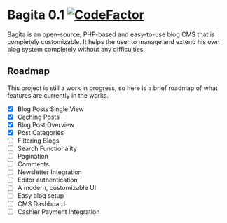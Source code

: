 # Bagita 0.1 [![CodeFactor](https://www.codefactor.io/repository/github/1camou/bagita/badge)](https://www.codefactor.io/repository/github/1camou/bagita)

Bagita is an open-source, PHP-based and easy-to-use blog CMS that is completely customizable. It helps the user to manage and extend his own blog system completely without any difficulties.

## Roadmap

This project is still a work in progress, so here is a brief roadmap of what features are currently in the works.

-   [x] Blog Posts Single View
-   [x] Caching Posts
-   [x] Blog Post Overview
-   [x] Post Categories
-   [ ] Filtering Blogs
-   [ ] Search Functionality
-   [ ] Pagination
-   [ ] Comments
-   [ ] Newsletter Integration
-   [ ] Editor authentication
-   [ ] A modern, customizable UI
-   [ ] Easy blog setup
-   [ ] CMS Dashboard
-   [ ] Cashier Payment Integration
